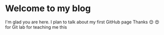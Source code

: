 # Welcome to my blog

I'm glad you are here. I plan to talk about my first GitHub page
Thanks 😊 :heart_eyes: for Git lab for teaching me this

